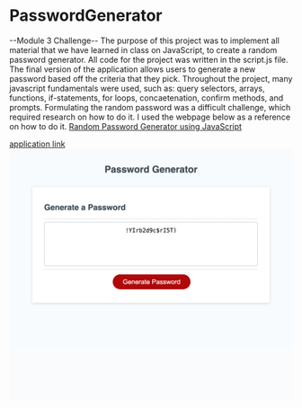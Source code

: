 # PasswordGenerator
--Module 3 Challenge--
The purpose of this project was to implement all material that we have learned in class on JavaScript, to create a random password generator. All code for the project was written in the script.js file. The final version of the application allows users to generate a new password based off the criteria that they pick. Throughout the project, many javascript fundamentals were used, such as: query selectors, arrays, functions, if-statements, for loops, concaetenation, confirm methods, and prompts. 
Formulating the random password was a difficult challenge, which required research on how to do it. I used the webpage below as a reference on how to do it. 
[Random Password Generator using JavaScript](https://dev.to/code_mystery/random-password-generator-using-javascript-6a)

[application link](https://sandyvzqz.github.io/PasswordGenerator/)
![alt text](./images/passwordgenerator.html.png)
